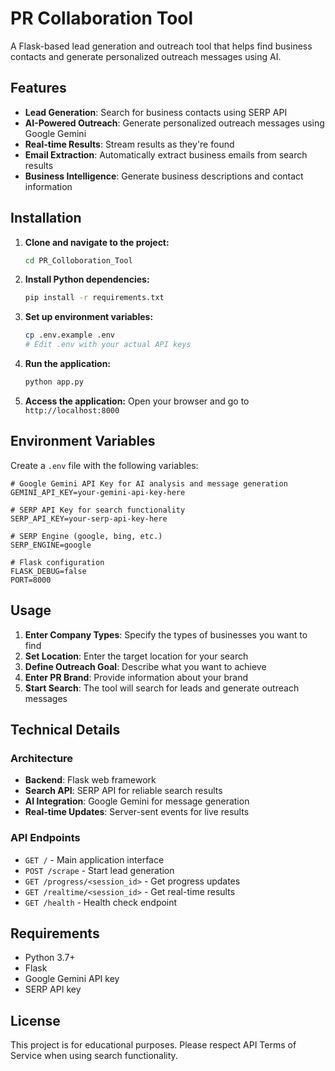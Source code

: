 # PR Collaboration Tool

A Flask-based lead generation and outreach tool that helps find business contacts and generate personalized outreach messages using AI.

## Features

- **Lead Generation**: Search for business contacts using SERP API
- **AI-Powered Outreach**: Generate personalized outreach messages using Google Gemini
- **Real-time Results**: Stream results as they're found
- **Email Extraction**: Automatically extract business emails from search results
- **Business Intelligence**: Generate business descriptions and contact information

## Installation

1. **Clone and navigate to the project:**
   ```bash
   cd PR_Colloboration_Tool
   ```

2. **Install Python dependencies:**
   ```bash
   pip install -r requirements.txt
   ```

3. **Set up environment variables:**
   ```bash
   cp .env.example .env
   # Edit .env with your actual API keys
   ```

4. **Run the application:**
   ```bash
   python app.py
   ```

5. **Access the application:**
   Open your browser and go to `http://localhost:8000`

## Environment Variables

Create a `.env` file with the following variables:

```env
# Google Gemini API Key for AI analysis and message generation
GEMINI_API_KEY=your-gemini-api-key-here

# SERP API Key for search functionality
SERP_API_KEY=your-serp-api-key-here

# SERP Engine (google, bing, etc.)
SERP_ENGINE=google

# Flask configuration
FLASK_DEBUG=false
PORT=8000
```

## Usage

1. **Enter Company Types**: Specify the types of businesses you want to find
2. **Set Location**: Enter the target location for your search
3. **Define Outreach Goal**: Describe what you want to achieve
4. **Enter PR Brand**: Provide information about your brand
5. **Start Search**: The tool will search for leads and generate outreach messages

## Technical Details

### Architecture

- **Backend**: Flask web framework
- **Search API**: SERP API for reliable search results
- **AI Integration**: Google Gemini for message generation
- **Real-time Updates**: Server-sent events for live results

### API Endpoints

- `GET /` - Main application interface
- `POST /scrape` - Start lead generation
- `GET /progress/<session_id>` - Get progress updates
- `GET /realtime/<session_id>` - Get real-time results
- `GET /health` - Health check endpoint

## Requirements

- Python 3.7+
- Flask
- Google Gemini API key
- SERP API key

## License

This project is for educational purposes. Please respect API Terms of Service when using search functionality.
